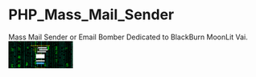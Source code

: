 # PHP_Mass_Mail_Sender
Mass Mail Sender or Email Bomber Dedicated to BlackBurn MoonLit Vai.
<img src="mail bomber.PNG" width="128"/>
